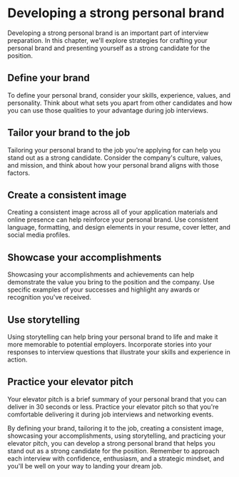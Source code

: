 Developing a strong personal brand
===========================================================================

Developing a strong personal brand is an important part of interview preparation. In this chapter, we'll explore strategies for crafting your personal brand and presenting yourself as a strong candidate for the position.

Define your brand
-----------------

To define your personal brand, consider your skills, experience, values, and personality. Think about what sets you apart from other candidates and how you can use those qualities to your advantage during job interviews.

Tailor your brand to the job
----------------------------

Tailoring your personal brand to the job you're applying for can help you stand out as a strong candidate. Consider the company's culture, values, and mission, and think about how your personal brand aligns with those factors.

Create a consistent image
-------------------------

Creating a consistent image across all of your application materials and online presence can help reinforce your personal brand. Use consistent language, formatting, and design elements in your resume, cover letter, and social media profiles.

Showcase your accomplishments
-----------------------------

Showcasing your accomplishments and achievements can help demonstrate the value you bring to the position and the company. Use specific examples of your successes and highlight any awards or recognition you've received.

Use storytelling
----------------

Using storytelling can help bring your personal brand to life and make it more memorable to potential employers. Incorporate stories into your responses to interview questions that illustrate your skills and experience in action.

Practice your elevator pitch
----------------------------

Your elevator pitch is a brief summary of your personal brand that you can deliver in 30 seconds or less. Practice your elevator pitch so that you're comfortable delivering it during job interviews and networking events.

By defining your brand, tailoring it to the job, creating a consistent image, showcasing your accomplishments, using storytelling, and practicing your elevator pitch, you can develop a strong personal brand that helps you stand out as a strong candidate for the position. Remember to approach each interview with confidence, enthusiasm, and a strategic mindset, and you'll be well on your way to landing your dream job.
